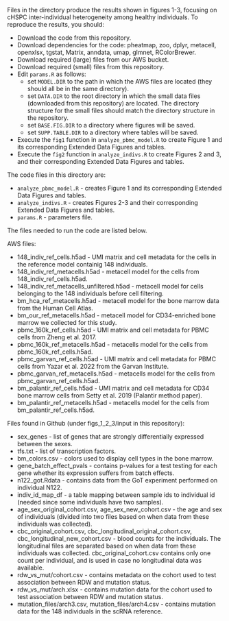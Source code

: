 Files in the directory produce the results shown in figures 1-3, focusing on cHSPC inter-individual heterogeneity among healthy individuals.
To reproduce the results, you should:
- Download the code from this repository.
- Download dependencies for the code: pheatmap, zoo, dplyr, metacell, openxlsx, tgstat, Matrix, anndata, umap, glmnet, RColorBrewer.
- Download required (large) files from our AWS bucket.
- Download required (small) files from this repository.
- Edit `params.R` as follows:
  - set `MODEL.DIR` to the path in which the AWS files are located (they should all be in the same directory).
  - set `DATA.DIR` to the root directory in which the small data files (downloaded from this repository) are located. The directory structure for the small files should match the directory structure in the repository.
  - set `BASE.FIG.DIR` to a directory where figures will be saved.
  - set `SUPP.TABLE.DIR` to a directory where tables will be saved.
- Execute the `fig1` function in `analyze_pbmc_model.R` to create Figure 1 and its corresponding Extended Data Figures and tables.
- Execute the `fig2` function in `analyze_indivs.R` to create Figures 2 and 3, and their corresponding Extended Data Figures and tables.


The code files in this directory are:
- `analyze_pbmc_model.R` - creates Figure 1 and its corresponding Extended Data Figures and tables.
- `analyze_indivs.R` - creates Figures 2-3 and their corresponding Extended Data Figures and tables.
- `params.R` - parameters file.

The files needed to run the code are listed below.

AWS files:
- 148_indiv_ref_cells.h5ad - UMI matrix and cell metadata for the cells in the reference model containig 148 individuals.
- 148_indiv_ref_metacells.h5ad - metacell model for the cells from 148_indiv_ref_cells.h5ad.
- 148_indiv_ref_metacells_unfiltered.h5ad - metacell model for cells belonging to the 148 individuals before cell filtering.
- bm_hca_ref_metacells.h5ad - metacell model for the bone marrow data from the Human Cell Atlas.
- bm_our_ref_metacells.h5ad - metacell model for CD34-enriched bone marrow we collected for this study.
- pbmc_160k_ref_cells.h5ad - UMI matrix and cell metadata for PBMC cells from Zheng et al. 2017.
- pbmc_160k_ref_metacells.h5ad - metacells model for the cells from pbmc_160k_ref_cells.h5ad.
- pbmc_garvan_ref_cells.h5ad - UMI matrix and cell metadata for PBMC cells from Yazar et al. 2022 from the Garvan Institute.
- pbmc_garvan_ref_metacells.h5ad - metacells model for the cells from pbmc_garvan_ref_cells.h5ad.
- bm_palantir_ref_cells.h5ad - UMI matrix and cell metadata for CD34 bone marrow cells from Setty et al. 2019 (Palantir method paper).
- bm_palantir_ref_metacells.h5ad - metacells model for the cells from bm_palantir_ref_cells.h5ad.

Files found in Github (under figs_1_2_3/input in this repository):
- sex_genes - list of genes that are strongly differentially expressed between the sexes.
- tfs.txt - list of transcription factors.
- bm_colors.csv - colors used to display cell types in the bone marrow.
- gene_batch_effect_pvals - contains p-values for a test testing for each gene whether its expression suffers from batch effects.
- n122_got.Rdata - contains data from the GoT experiment performed on individual N122.
- indiv_id_map_df - a table mapping between sample ids to individual id (needed since some individuals have two samples).
- age_sex_original_cohort.csv, age_sex_new_cohort.csv - the age and sex of individuals (divided into two files based on when data from these individuals was collected).
- cbc_original_cohort.csv, cbc_longitudinal_original_cohort.csv, cbc_longitudinal_new_cohort.csv - blood counts for the individuals. The longitudinal files are separated based on when data from these individuals was collected. cbc_original_cohort.csv contains only one count per individual, and is used in case no longitudinal data was available.
- rdw_vs_mut/cohort.csv - contains metadata on the cohort used to test association between RDW and mutation status.
- rdw_vs_mut/arch.xlsx - contains mutation data for the cohort used to test association between RDW and mutation status.
- mutation_files/arch3.csv, mutation_files/arch4.csv - contains mutation data for the 148 individuals in the scRNA reference.
